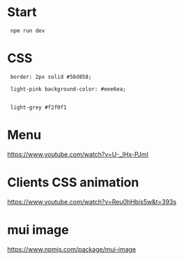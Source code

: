 # Start

     npm run dev

# CSS

     border: 2px solid #58d858;

     light-pink background-color: #eee6ea;


     light-grey #f2f0f1

# Menu

https://www.youtube.com/watch?v=U-_IHx-PJmI

# Clients CSS animation

https://www.youtube.com/watch?v=Reu0hHbis5w&t=393s

# mui image

https://www.npmjs.com/package/mui-image
